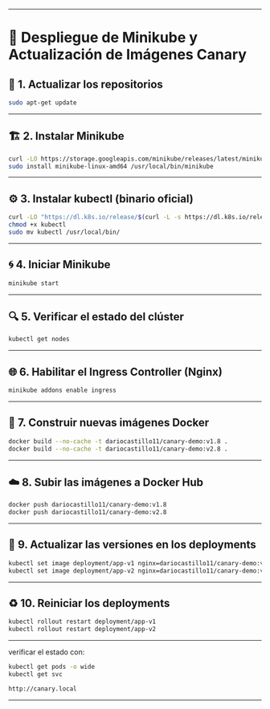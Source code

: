 
---

# 🚀 Despliegue de Minikube y Actualización de Imágenes Canary

## 🧩 1. Actualizar los repositorios

```bash
sudo apt-get update
```

---

## 🏗️ 2. Instalar Minikube

```bash
curl -LO https://storage.googleapis.com/minikube/releases/latest/minikube-linux-amd64
sudo install minikube-linux-amd64 /usr/local/bin/minikube
```

---

## ⚙️ 3. Instalar kubectl (binario oficial)

```bash
curl -LO "https://dl.k8s.io/release/$(curl -L -s https://dl.k8s.io/release/stable.txt)/bin/linux/amd64/kubectl"
chmod +x kubectl
sudo mv kubectl /usr/local/bin/
```

---

## 🌀 4. Iniciar Minikube

```bash
minikube start
```

---

## 🔍 5. Verificar el estado del clúster

```bash
kubectl get nodes
```

---

## 🌐 6. Habilitar el Ingress Controller (Nginx)

```bash
minikube addons enable ingress
```

---

## 🧱 7. Construir nuevas imágenes Docker

```bash
docker build --no-cache -t dariocastillo11/canary-demo:v1.8 .
docker build --no-cache -t dariocastillo11/canary-demo:v2.8 .
```

---

## ☁️ 8. Subir las imágenes a Docker Hub

```bash
docker push dariocastillo11/canary-demo:v1.8
docker push dariocastillo11/canary-demo:v2.8
```

---

## 🔄 9. Actualizar las versiones en los deployments

```bash
kubectl set image deployment/app-v1 nginx=dariocastillo11/canary-demo:v1.8
kubectl set image deployment/app-v2 nginx=dariocastillo11/canary-demo:v2.8
```

---

## ♻️ 10. Reiniciar los deployments

```bash
kubectl rollout restart deployment/app-v1
kubectl rollout restart deployment/app-v2
```

---

 verificar el estado con:

```bash
kubectl get pods -o wide
kubectl get svc
```


```bash
http://canary.local
```


---

